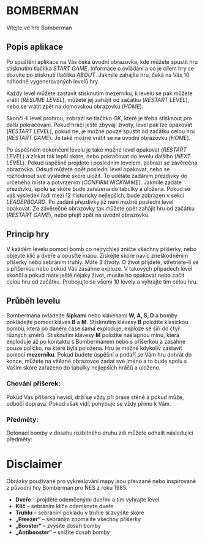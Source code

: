 # BOMBERMAN
Vítejte ve hře Bomberman
## Popis aplikace
Po spuštění aplikace na Vás čeká úvodní obrazovka, kde můžete spustit hru stisknutím tlačítka *START GAME*. Informace o ovládání a co je cílem hry se dozvíte po stisknutí tlačítka *ABOUT*. 
Jakmile zahájíte hru, čeká na Vás 10 náhodně vygenerovaných levelů hry.

Každý level můžete zastavit stisknutím mezerníku, k levelu se pak můžete vrátit (*RESUME LEVEL*), můžete jej zahájit od začátku (*RESTART LEVEL*), nebo se vrátit zpět na domovskou obrazovku (*HOME*).

Skončí-li level prohrou, zobrazí se tlačítko *OK*, které je třeba stisknout pro další pokračování. Pokud hráči ještě zbývají životy, level pak lze opakovat (*RESTART LEVEL*), pokud ne, je možné pouze spustit od začátku celou hru (*RESTART GAME*). Je také možné vrátit se na úvodní obrazovku (*HOME*).

Po úspěšném dokončení levelu je také možné level opakovat (*RESTART LEVEL*) a získat tak lepší skóre, nebo pokračovat do levelu dalšího (*NEXT LEVEL*). Pokud úspěšně projdete i posledním levelem, zobrazí se závěrečná obrazovka. Odsud můžete opět poslední level opakovat, nebo se rozhodnout své výsledné skóre uložit. To uděláte zadáním přezdívky do určeného místa a potvrzením (*CONFIRM NICKNAME*). Jakmile zadáte přezdívku, spolu se skóre bude zařazena do tabulky a uložena. Pokud se váš výsledek řadí mezi 12 historicky nejlepších, bude zobrazen v sekci *LEADERBOARD*. Po zadání přezdívky již není možné poslední level opakovat. Ze závěrečné obrazovky tak můžete opět zahájit hru od začátku (*RESTART GAME*), nebo přejít zpět na úvodní obrazovku.
## Princip hry
V každém levelu pomocí bomb co nejrychleji zničte všechny příšerky, nebo objevte klíč a dveře a opusťte mapu. Získejte skóre navíc zneškodněním příšerky nebo sebráním truhly.
Máte 3 životy. O život přijdete, střetnete-li se s příšerkou nebo pokud Vás zasáhne exploze. V takových případech level skončí a pokud máte ještě nějaký život, musíte ho opakovat nebo začít celou hru od začátku. Probojujte se všemi 10 levely a vyhrajte tím celou hru.
## Průběh levelu
Bombermana ovládejte **šipkami** nebo klávesami **W, A, S, D** a bomby pokládejte pomocí kláves **B** a **M**.
Stisknutím klávesy **B** položíte klasickou bombu, která po daném čase sama exploduje, exploze se šíří do čtyř různých směrů.
Stisknutím klávesy **M** položíte nášlapnou minu, která exploduje až po kontaktu s Bombermanem nebo s příšerkou a zasáhne pouze políčko, na které byla položena.
Hru je možné kdykoliv zastavit pomocí **mezerníku**.
Pokud budete úspěšní a podaří se Vám hru dohrát do konce, můžete na vítězné obrazovce zadat své jméno a to bude spolu s Vaším skóre zařazeno do tabulky nejlepších hráčů a uloženo.

### Chování příšerek:
Pokud Vás příšerka nevidí, drží se vždy při pravé stěně a pokud může, odbočí doprava. Pokud však vidí, pohybuje se vždy přímo k Vám.
### Předměty:
Detonací bomby v dosahu rozbitného druhu zdi můžete odhalit následující předměty:

# Disclaimer
Obrázky používané pro vykreslování mapy jsou převzané nebo inspirované z původní hry Bomberman pro NES z roku 1985.
- **Dveře** – projděte odemčenými dveřmi a tím vyhrajte level
- **Klíč** – sebráním klíče odemknete dveře
- **Truhlu** – sebráním pokladu v truhle si zvýšíte skóre
- **„Freezer“** – sebráním zpomalíte všechny příšerky
- **„Booster“** – zvýšíte dosah bomby
- **„Antibooster“** – snížíte dosah bomby
